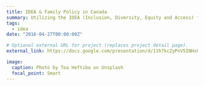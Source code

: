 ```yaml
---
title: IDEA & Family Policy in Canada
summary: Utilizing the IDEA (Inclusion, Diversity, Equity and Access) framework to analyze the Canadian maternity/parental leave policy and produce a concise policy brief.<br><br>IDEA Policy Brief Link [Here](https://docs.google.com/document/d/1Zkvw51hJve8LzsBHGuiA5r5p9RISWIHPt80oDHiOUi8/edit?usp=sharing)
tags:
  - idea
date: "2016-04-27T00:00:00Z"

# Optional external URL for project (replaces project detail page).
external_link: https://docs.google.com/presentation/d/11h7kcZyPnV5INHxFmBhPl7fKvgKlrUaSnL80fZlAnEI/edit?usp=sharing

image:
  caption: Photo by Toa Heftiba on Unsplash
  focal_point: Smart
---
```


